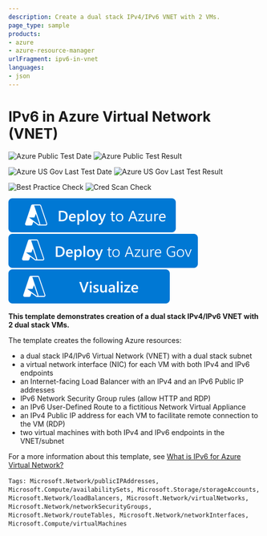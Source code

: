 ```yaml
---
description: Create a dual stack IPv4/IPv6 VNET with 2 VMs.
page_type: sample
products:
- azure
- azure-resource-manager
urlFragment: ipv6-in-vnet
languages:
- json
---
```

# IPv6 in Azure Virtual Network (VNET)

![Azure Public Test Date](https://azurequickstartsservice.blob.core.windows.net/badges/demos/ipv6-in-vnet/PublicLastTestDate.svg)
![Azure Public Test Result](https://azurequickstartsservice.blob.core.windows.net/badges/demos/ipv6-in-vnet/PublicDeployment.svg)

![Azure US Gov Last Test Date](https://azurequickstartsservice.blob.core.windows.net/badges/demos/ipv6-in-vnet/FairfaxLastTestDate.svg)
![Azure US Gov Last Test Result](https://azurequickstartsservice.blob.core.windows.net/badges/demos/ipv6-in-vnet/FairfaxDeployment.svg)

![Best Practice Check](https://azurequickstartsservice.blob.core.windows.net/badges/demos/ipv6-in-vnet/BestPracticeResult.svg)
![Cred Scan Check](https://azurequickstartsservice.blob.core.windows.net/badges/demos/ipv6-in-vnet/CredScanResult.svg)

[![Deploy To Azure](https://raw.githubusercontent.com/Azure/azure-quickstart-templates/master/1-CONTRIBUTION-GUIDE/images/deploytoazure.svg?sanitize=true)](https://portal.azure.com/#create/Microsoft.Template/uri/https%3A%2F%2Fraw.githubusercontent.com%2FAzure%2Fazure-quickstart-templates%2Fmaster%2Fdemos%2Fipv6-in-vnet%2Fazuredeploy.json)
[![Deploy To Azure US Gov](https://raw.githubusercontent.com/Azure/azure-quickstart-templates/master/1-CONTRIBUTION-GUIDE/images/deploytoazuregov.svg?sanitize=true)](https://portal.azure.us/#create/Microsoft.Template/uri/https%3A%2F%2Fraw.githubusercontent.com%2FAzure%2Fazure-quickstart-templates%2Fmaster%2Fdemos%2Fipv6-in-vnet%2Fazuredeploy.json)
[![Visualize](https://raw.githubusercontent.com/Azure/azure-quickstart-templates/master/1-CONTRIBUTION-GUIDE/images/visualizebutton.svg?sanitize=true)](http://armviz.io/#/?load=https%3A%2F%2Fraw.githubusercontent.com%2FAzure%2Fazure-quickstart-templates%2Fmaster%2Fdemos%2Fipv6-in-vnet%2Fazuredeploy.json)

**This template demonstrates creation of a dual stack IPv4/IPv6 VNET with 2 dual stack VMs.**

The template creates the following Azure resources:

- a dual stack IP4/IPv6 Virtual Network (VNET) with a dual stack subnet
- a virtual network interface (NIC) for each VM with both IPv4 and IPv6 endpoints
- an Internet-facing Load Balancer with an IPv4 and an IPv6 Public IP addresses
- IPv6  Network Security Group rules (allow HTTP and RDP)
- an IPv6 User-Defined Route to a fictitious Network Virtual Appliance
- an IPv4 Public IP address for each VM to facilitate remote connection to the VM (RDP)
- two virtual machines with both IPv4 and IPv6 endpoints in the VNET/subnet

For a more information about this template, see [What is IPv6 for Azure Virtual Network?](https://learn.microsoft.com/azure/virtual-network/ipv6-overview/)

`Tags: Microsoft.Network/publicIPAddresses, Microsoft.Compute/availabilitySets, Microsoft.Storage/storageAccounts, Microsoft.Network/loadBalancers, Microsoft.Network/virtualNetworks, Microsoft.Network/networkSecurityGroups, Microsoft.Network/routeTables, Microsoft.Network/networkInterfaces, Microsoft.Compute/virtualMachines`
